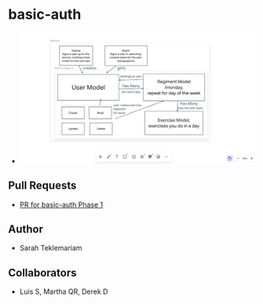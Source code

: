 # basic-auth

- ![basic auth UML](basic-auth.png)

## Pull Requests

- [PR for basic-auth Phase 1](https://github.com/SarahTek/basic-auth/pull/2)

## Author

- Sarah Teklemariam

## Collaborators

- Luis S, Martha QR, Derek D
